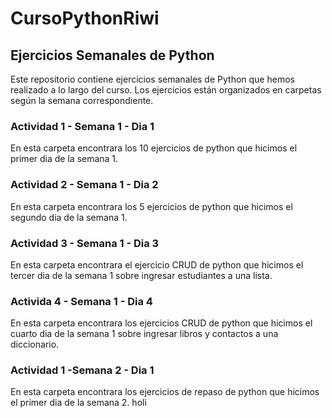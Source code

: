 # CursoPythonRiwi

## Ejercicios Semanales de Python

Este repositorio contiene ejercicios semanales de Python que hemos realizado a lo largo del curso. Los ejercicios están organizados en carpetas según la semana correspondiente.

### Actividad 1 - Semana 1 - Dia 1

En esta carpeta encontrara los 10 ejercicios de python que hicimos el primer dia de la semana 1.

### Actividad 2 - Semana 1 - Dia 2

En esta carpeta encontrara los 5 ejercicios de python que hicimos el segundo dia de la semana 1.

### Actividad 3 - Semana 1 - Dia 3

En esta carpeta encontrara el ejercicio CRUD de python que hicimos el tercer dia de la semana 1 sobre ingresar estudiantes a una lista.

### Activida 4 - Semana 1 - Dia 4

En esta carpeta encontrara los ejercicios CRUD de python que hicimos el cuarto dia de la semana 1 sobre ingresar libros y contactos a una diccionario.

### Actividad 1 -Semana 2 - Dia 1

En esta carpeta encontrara los ejercicios de repaso de python que hicimos el primer dia de la semana 2.
holi